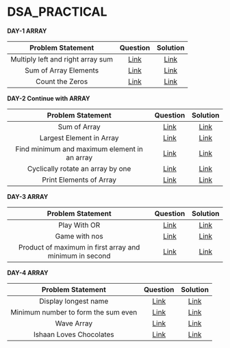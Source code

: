 # DSA_PRACTICAL
<b>DAY-1 ARRAY</b>
      
   | Problem Statement | Question  | Solution  |
| :---:   | :-: | :-: |
| Multiply left and right array sum  | <a href="https://practice.geeksforgeeks.org/problems/multiply-left-and-right-array-sum1555/1"> Link | <a href="https://github.com/Khushi1692/DSA_PRACTICAL/blob/main/array/multiply"> Link  |
| Sum of Array Elements | <a href="https://practice.geeksforgeeks.org/problems/sum-of-array-elements2502/1"> Link | <a href="https://github.com/Khushi1692/DSA_PRACTICAL/blob/main/array/sumElement"> Link  |
| Count the Zeros | <a href="https://practice.geeksforgeeks.org/problems/count-the-zeros2550/1"> Link | <a href="https://github.com/Khushi1692/DSA_PRACTICAL/blob/main/array/countZeroes"> Link  |

<b>DAY-2 Continue with ARRAY</b>
      
   | Problem Statement | Question  | Solution  |
| :---:   | :-: | :-: |
| Sum of Array  | <a href="https://practice.geeksforgeeks.org/problems/sum-of-array2326/1"> Link | <a href="https://github.com/Khushi1692/DSA_PRACTICAL/blob/main/array/sum.java"> Link  |
| Largest Element in Array | <a href="https://practice.geeksforgeeks.org/problems/largest-element-in-array4009/1"> Link | <a href="https://github.com/Khushi1692/DSA_PRACTICAL/blob/main/array/Compute.java"> Link  |
| Find minimum and maximum element in an array  | <a href="https://practice.geeksforgeeks.org/problems/find-minimum-and-maximum-element-in-an-array4428/1"> Link | <a href="https://github.com/Khushi1692/DSA_PRACTICAL/blob/main/array/MinMax.java"> Link  |
| Cyclically rotate an array by one | <a href="https://practice.geeksforgeeks.org/problems/cyclically-rotate-an-array-by-one2614/1"> Link | <a href="https://github.com/Khushi1692/DSA_PRACTICAL/blob/main/array/rotate.java"> Link  |
| Print Elements of Array | <a href="https://practice.geeksforgeeks.org/problems/print-elements-of-array4910/1"> Link | <a href="https://github.com/Khushi1692/DSA_PRACTICAL/blob/main/array/printArray.java"> Link  |

<b>DAY-3 ARRAY</b>
      
   | Problem Statement | Question  | Solution  |
| :---:   | :-: | :-: |
| Play With OR  | <a href="https://practice.geeksforgeeks.org/problems/play-with-or5515/1"> Link | <a href="https://github.com/Khushi1692/DSA_PRACTICAL/blob/main/array/playing_with_or.java"> Link  |
| Game with nos | <a href="https://practice.geeksforgeeks.org/problems/game-with-nos3123/1"> Link | <a href="https://github.com/Khushi1692/DSA_PRACTICAL/blob/main/array/game_with_nos.java"> Link  |
| Product of maximum in first array and minimum in second | <a href="https://practice.geeksforgeeks.org/problems/product-of-maximum-in-first-array-and-minimum-in-second3943/1"> Link | <a href="https://github.com/Khushi1692/DSA_PRACTICAL/blob/main/array/find_multiplication.java"> Link  |

<b>DAY-4 ARRAY</b>
      
   | Problem Statement | Question  | Solution  |
| :---:   | :-: | :-: |
| Display longest name | <a href="https://practice.geeksforgeeks.org/problems/display-longest-name0853/1"> Link | <a href="https://github.com/Khushi1692/DSA_PRACTICAL/blob/main/array/display_longestname.java"> Link  |
| Minimum number to form the sum even  | <a href="https://practice.geeksforgeeks.org/problems/minimum-number-to-form-the-sum-even0326/1"> Link | <a href="https://github.com/Khushi1692/DSA_PRACTICAL/blob/main/array/minNum_toform_sumeven.java"> Link  |
| Wave Array | <a href="https://practice.geeksforgeeks.org/problems/wave-array-1587115621/1"> Link | <a href="https://github.com/Khushi1692/DSA_PRACTICAL/blob/main/array/wavearray.java"> Link  |
|Ishaan Loves Chocolates  | <a href="https://practice.geeksforgeeks.org/problems/ishaan-loves-chocolates2156/1"> Link | <a href="https://github.com/Khushi1692/DSA_PRACTICAL/blob/main/array/ishann_loves_chocolates.java"> Link  |

